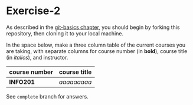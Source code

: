 # Exercise-2

As described in the [git-basics chapter](https://info201.github.io/git-basics.html), you should begin by forking this repository, then cloning it to your local machine.

In the space below, make a three column table of the current courses you are taking, with separate columns for course number (in **bold**), course title (in _italics_), and instructor.

|course number | course title  | 
|-------------------- | ----------------|
| **INFO201**    |  _aaaaaaaaa_ |

See `complete` branch for answers.
